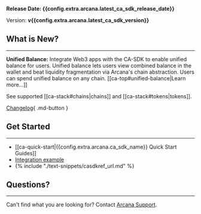 **Release Date: {{config.extra.arcana.latest_ca_sdk_release_date}}**  

Version: **v{{config.extra.arcana.latest_ca_sdk_version}}**

## What is New?

---
 
**Unified Balance:** Integrate Web3 apps with the CA-SDK to enable unified balance for users. Unified balance lets users view combined balance in the wallet and beat liquidity fragmentation via Arcana's chain abstraction. Users can spend unified balance on any chain. [[ca-top#unified-balance|Learn more...]]

See supported [[ca-stack#chains|chains]] and [[ca-stack#tokens|tokens]].

[Changelog](https://github.com/arcana-network/ca-sdk/releases/latest){ .md-button } 

## Get Started

---

* [[ca-quick-start|{{config.extra.arcana.ca_sdk_name}} Quick Start Guides]]
* [Integration example](https://github.com/arcana-network/ca-sdk/tree/main/example)
* {% include "./text-snippets/casdkref_url.md" %}

<!---
* Arcana Pay
-->
## Questions? 

---

Can't find what you are looking for? Contact [Arcana Support]({{page.meta.arcana.root_rel_path}}/support/index.md).
